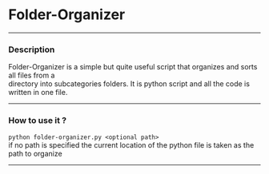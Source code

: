 # Folder-Organizer
***
### Description
Folder-Organizer is a simple but quite useful script that organizes and sorts all files from a  
directory into subcategories folders. It is python script and all the code is written in one file.
***
### How to use it ?
``` python folder-organizer.py <optional path> ```  
if no path is specified the current location of the python file is taken as the path to organize
***
